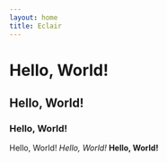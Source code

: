 ```yaml
---
layout: home
title: Eclair
---
```

# Hello, World!
## Hello, World!
### Hello, World!
Hello, World!
*Hello, World!*
**Hello, World!**